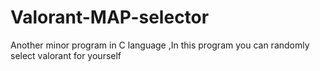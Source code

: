 # Valorant-MAP-selector
Another minor program in C language
,In this program you can randomly select valorant for yourself
